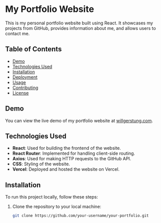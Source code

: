 # My Portfolio Website

This is my personal portfolio website built using React. It showcases my projects from GitHub, provides information about me, and allows users to contact me.

## Table of Contents

- [Demo](#demo)
- [Technologies Used](#technologies-used)
- [Installation](#installation)
- [Deployment](#deployment)
- [Usage](#usage)
- [Contributing](#contributing)
- [License](#license)

## Demo

You can view the live demo of my portfolio website at [willgerstung.com](https://www.your-domain.com).

## Technologies Used

- **React**: Used for building the frontend of the website.
- **React Router**: Implemented for handling client-side routing.
- **Axios**: Used for making HTTP requests to the GitHub API.
- **CSS**: Styling of the website.
- **Vercel**: Deployed and hosted the website on Vercel.

## Installation

To run this project locally, follow these steps:

1. Clone the repository to your local machine:

   ```bash
   git clone https://github.com/your-username/your-portfolio.git
